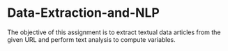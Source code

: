 # Data-Extraction-and-NLP
The objective of this assignment is to extract textual data articles from the given URL and perform text analysis to compute variables. 
